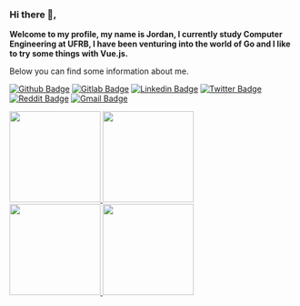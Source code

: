 ### Hi there 👋,
<div>
  <p>
     <b>Welcome to my profile, my name is Jordan, I currently study Computer Engineering at UFRB, I have been venturing into the world of Go and I like to try some things with Vue.js.</b>
  </p>
  <p>
    Below you can find some information about me.
  </p>
</div>

[![Github Badge](https://img.shields.io/badge/GitHub-100000?style=for-the-badge&logo=github&logoColor=white)](https://github.com/OliveiraJ)
[![Gitlab Badge](https://img.shields.io/badge/GitLab-330F63?style=for-the-badge&logo=gitlab&logoColor=white)](https://gitlab.com/OliveiraJordan)
[![Linkedin Badge](https://img.shields.io/badge/LinkedIn-0077B5?style=for-the-badge&logo=linkedin&logoColor=white)](www.linkedin.com/in/jordan-silva-oliveira-8b9306200)
[![Twitter Badge](https://img.shields.io/badge/Twitter-1DA1F2?style=for-the-badge&logo=twitter&logoColor=white)](https://twitter.com/JordanSOliveira)
[![Reddit Badge](	https://img.shields.io/badge/Reddit-FF4500?style=for-the-badge&logo=reddit&logoColor=white)](https://www.reddit.com/user/JoOliveira)
[![Gmail Badge](https://img.shields.io/badge/Gmail-D14836?style=for-the-badge&logo=gmail&logoColor=white)](jordansilva102@gmail.com)



<div>
  <div>
    <a href="https://github.com/anuraghazra/github-readme-stats">
       <img height=160em src="https://github-readme-stats.vercel.app/api?username=OliveiraJ&count_private=true&show_icons=true&theme=bear&hide_border=true&include_all_commits=true" />
      <img height=160em src="https://github-readme-streak-stats.herokuapp.com?user=OliveiraJ&theme=bear&hide_border=true&date_format=M%20j%5B%2C%20Y%5D" />
    </a>
  </div>
  <div>
  <a href="https://github.com/anuraghazra/github-readme-stats">
   <img  height=160em src="https://github-readme-stats.vercel.app/api/top-langs/?username=OliveiraJ&layout=compact&theme=bear&langs_count=10&hide_border=true" />
   <img  height=160em src="https://github-readme-stats.vercel.app/api/wakatime?username=JordanOliveira&theme=bear&hide_border=true" />
  </a>
</div>
</div>

<!--
**OliveiraJ/OliveiraJ** is a ✨ _special_ ✨ repository because its `README.md` (this file) appears on your GitHub profile.

Here are some ideas to get you started:

- 🔭 I’m currently working on ...
- 🌱 I’m currently learning ...
- 👯 I’m looking to collaborate on ...
- 🤔 I’m looking for help with ...
- 💬 Ask me about ...
- 📫 How to reach me: ...
- 😄 Pronouns: ...
- ⚡ Fun fact: ...
-->

